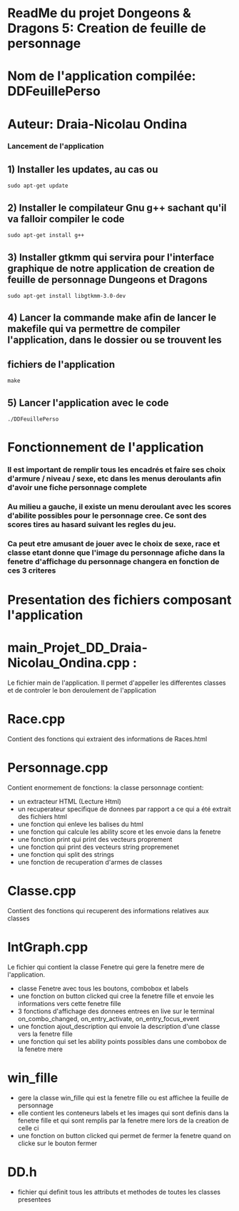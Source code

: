 # ReadMe du projet Dongeons & Dragons 5: Creation de feuille de personnage 
# Nom de l'application compilée: DDFeuillePerso
# Auteur: Draia-Nicolau Ondina

### Lancement de l'application

## 1) Installer les updates, au cas ou
```
sudo apt-get update 
```

## 2) Installer le compilateur Gnu g++ sachant qu'il va falloir compiler le code
```
sudo apt-get install g++
```

## 3) Installer gtkmm qui servira pour l'interface graphique de notre application de creation de feuille de personnage Dungeons et Dragons
```
sudo apt-get install libgtkmm-3.0-dev 
```

## 4) Lancer la commande make afin de lancer le makefile qui va permettre de compiler l'application, dans le dossier ou se trouvent les
## fichiers de l'application 
```
make
```

## 5) Lancer l'application avec le code
```
./DDFeuillePerso
```

# Fonctionnement de l'application

### Il est important de remplir tous les encadrés et faire ses choix d'armure / niveau / sexe, etc dans les menus deroulants afin d'avoir une fiche personnage complete

### Au milieu a gauche, il existe un menu deroulant avec les scores d'abilite possibles pour le personnage cree. Ce sont des scores tires au hasard suivant les regles du jeu.

### Ca peut etre amusant de jouer avec le choix de sexe, race et classe etant donne que l'image du personnage afiche dans la fenetre d'affichage du personnage changera en fonction de ces 3 criteres


# Presentation des fichiers composant l'application

# main_Projet_DD_Draia-Nicolau_Ondina.cpp :

Le fichier main de l'application. Il permet d'appeller les differentes classes et de controler le bon deroulement de l'application

# Race.cpp

Contient des fonctions qui extraient des informations de Races.html 

# Personnage.cpp

Contient enormement de fonctions: la classe personnage contient:
- un extracteur HTML (Lecture Html)
- un recuperateur specifique de donnees par rapport a ce qui a été extrait des fichiers html
- une fonction qui enleve les balises du html
- une fonction qui calcule les ability score et les envoie dans la fenetre
- une fonction print qui print des vecteurs proprement
- une fonction qui print des vecteurs string propremenet
- une fonction qui split des strings 
- une fonction de recuperation d'armes de classes

# Classe.cpp

Contient des fonctions qui recuperent des informations relatives aux classes

# IntGraph.cpp

Le fichier qui contient la classe Fenetre qui gere la fenetre mere de l'application.
- classe Fenetre avec tous les boutons, combobox et labels
- une fonction on button clicked qui cree la fenetre fille et envoie les informations vers cette fenetre fille
- 3 fonctions d'affichage des donnees entrees en live sur le terminal on_combo_changed, on_entry_activate, on_entry_focus_event
- une fonction ajout_description qui envoie la description d'une classe vers la fenetre fille
- une fonction qui set les ability points possibles dans une combobox de la fenetre mere

# win_fille

- gere la classe win_fille qui est la fenetre fille ou est affichee la feuille de personnage
- elle contient les conteneurs labels et les images qui sont definis dans la fenetre fille et qui sont remplis par la fenetre mere lors de la creation de celle ci
- une fonction on button clicked qui permet de fermer la fenetre quand on clicke sur le bouton fermer

# DD.h

- fichier qui definit tous les attributs et methodes de toutes les classes presentees 